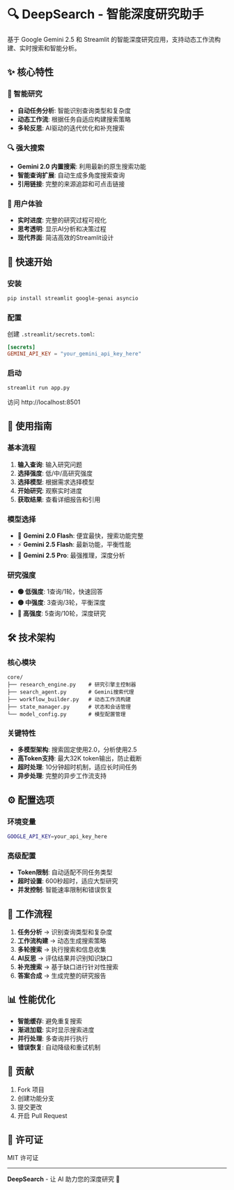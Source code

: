 # 🔍 DeepSearch - 智能深度研究助手

基于 Google Gemini 2.5 和 Streamlit 的智能深度研究应用，支持动态工作流构建、实时搜索和智能分析。

## ✨ 核心特性

### 🧠 智能研究
- **自动任务分析**: 智能识别查询类型和复杂度
- **动态工作流**: 根据任务自适应构建搜索策略
- **多轮反思**: AI驱动的迭代优化和补充搜索

### 🔍 强大搜索
- **Gemini 2.0 内置搜索**: 利用最新的原生搜索功能
- **智能查询扩展**: 自动生成多角度搜索查询
- **引用链接**: 完整的来源追踪和可点击链接

### 🎯 用户体验
- **实时进度**: 完整的研究过程可视化
- **思考透明**: 显示AI分析和决策过程
- **现代界面**: 简洁高效的Streamlit设计

## 🚀 快速开始

### 安装
```bash
pip install streamlit google-genai asyncio
```

### 配置
创建 `.streamlit/secrets.toml`:
```toml
[secrets]
GEMINI_API_KEY = "your_gemini_api_key_here"
```

### 启动
```bash
streamlit run app.py
```

访问 http://localhost:8501

## 📖 使用指南

### 基本流程
1. **输入查询**: 输入研究问题
2. **选择强度**: 低/中/高研究强度
3. **选择模型**: 根据需求选择模型
4. **开始研究**: 观察实时进度
5. **获取结果**: 查看详细报告和引用

### 模型选择
- 🚀 **Gemini 2.0 Flash**: 便宜最快，搜索功能完整
- ⚡ **Gemini 2.5 Flash**: 最新功能，平衡性能
- 💫 **Gemini 2.5 Pro**: 最强推理，深度分析

### 研究强度
- **🟢 低强度**: 1查询/1轮，快速回答
- **🟡 中强度**: 3查询/3轮，平衡深度
- **🔴 高强度**: 5查询/10轮，深度研究

## 🛠️ 技术架构

### 核心模块
```
core/
├── research_engine.py    # 研究引擎主控制器
├── search_agent.py       # Gemini搜索代理
├── workflow_builder.py   # 动态工作流构建
├── state_manager.py      # 状态和会话管理
└── model_config.py       # 模型配置管理
```

### 关键特性
- **多模型架构**: 搜索固定使用2.0，分析使用2.5
- **高Token支持**: 最大32K token输出，防止截断
- **超时处理**: 10分钟超时机制，适应长时间任务
- **异步处理**: 完整的异步工作流支持

## ⚙️ 配置选项

### 环境变量
```bash
GOOGLE_API_KEY=your_api_key_here
```

### 高级配置
- **Token限制**: 自动适配不同任务类型
- **超时设置**: 600秒超时，适应大型研究
- **并发控制**: 智能速率限制和错误恢复

## 🔄 工作流程

1. **任务分析** → 识别查询类型和复杂度
2. **工作流构建** → 动态生成搜索策略
3. **多轮搜索** → 执行搜索和信息收集
4. **AI反思** → 评估结果并识别知识缺口
5. **补充搜索** → 基于缺口进行针对性搜索
6. **答案合成** → 生成完整的研究报告

## 📊 性能优化

- **智能缓存**: 避免重复搜索
- **渐进加载**: 实时显示搜索进度
- **并行处理**: 多查询并行执行
- **错误恢复**: 自动降级和重试机制

## 🤝 贡献

1. Fork 项目
2. 创建功能分支
3. 提交更改
4. 开启 Pull Request

## 📄 许可证

MIT 许可证

---

**DeepSearch** - 让 AI 助力您的深度研究 🚀 